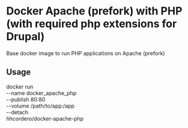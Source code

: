 # Docker Apache (prefork) with PHP (with required php extensions for Drupal)

Base docker image to run PHP applications on Apache (prefork)

## Usage

docker run \
            --name docker_apache_php \
            --publish 80:80 \
            --volume /path/to/app:/app \
            --detach \
        hhcordero/docker-apache-php
